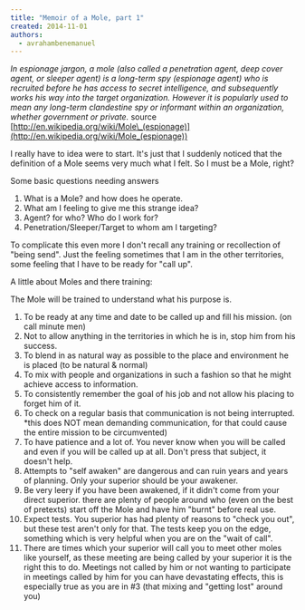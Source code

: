 ```yaml
---
title: "Memoir of a Mole, part 1"
created: 2014-11-01
authors: 
  - avrahambenemanuel
---
```


_In espionage jargon, a mole (also called a penetration agent, deep cover agent, or sleeper agent) is a long-term spy (espionage agent) who is recruited before he has access to secret intelligence, and subsequently works his way into the target organization. However it is popularly used to mean any long-term clandestine spy or informant within an organization, whether government or private._ source [http://en.wikipedia.org/wiki/Mole\_(espionage)](http://en.wikipedia.org/wiki/Mole_(espionage))

I really have to idea were to start. It's just that I suddenly noticed that the definition of a Mole seems very much what I felt. So I must be a Mole, right?

Some basic questions needing answers

1. What is a Mole? and how does he operate.
2. What am I feeling to give me this strange idea?
3. Agent? for who? Who do I work for?
4. Penetration/Sleeper/Target to whom am I targeting?

To complicate this even more I don't recall any training or recollection of "being send". Just the feeling sometimes that I am in the other territories, some feeling that I have to be ready for "call up".

A little about Moles and there training:

The Mole will be trained to understand what his purpose is.

1. To be ready at any time and date to be called up and fill his mission. (on call minute men)
2. Not to allow anything in the territories in which he is in, stop him from his success.
3. To blend in as natural way as possible to the place and environment he is placed (to be natural & normal)
4. To mix with people and organizations in such a fashion so that he might achieve access to information.
5. To consistently remember the goal of his job and not allow his placing to forget him of it.
6. To check on a regular basis that communication is not being interrupted. \*this does NOT mean demanding communication, for that could cause the entire mission to be circumvented)
7. To have patience and a lot of. You never know when you will be called and even if you will be called up at all. Don't press that subject, it doesn't help.
8. Attempts to "self awaken" are dangerous and can ruin years and years of planning. Only your superior should be your awakener.
9. Be very leery if you have been awakened, if it didn't come from your direct superior. there are plenty of people around who (even on the best of pretexts) start off the Mole and have him "burnt" before real use.
10. Expect tests. You superior has had plenty of reasons to "check you out", but these test aren't only for that. The tests keep you on the edge, something which is very helpful when you are on the "wait of call".
11. There are times which your superior will call you to meet other moles like yourself, as these meeting are being called by your superior it is the right this to do. Meetings not called by him or not wanting to participate in meetings called by him for you can have devastating effects, this is especially true as you are in #3 (that mixing and "getting lost" around you)
